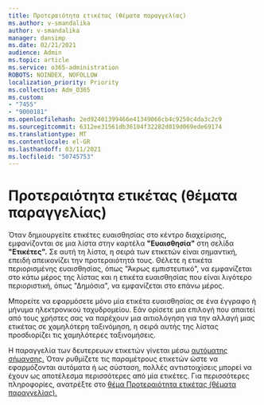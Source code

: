 ```yaml
---
title: Προτεραιότητα ετικέτας (θέματα παραγγελίας)
ms.author: v-smandalika
author: v-smandalika
manager: dansimp
ms.date: 02/21/2021
audience: Admin
ms.topic: article
ms.service: o365-administration
ROBOTS: NOINDEX, NOFOLLOW
localization_priority: Priority
ms.collection: Adm_O365
ms.custom:
- "7455"
- "9000181"
ms.openlocfilehash: 2ed92401399466e41349066cb4c9250c4da3c2c9
ms.sourcegitcommit: 6312ee31561db36104f32282d019d069ede69174
ms.translationtype: MT
ms.contentlocale: el-GR
ms.lasthandoff: 03/11/2021
ms.locfileid: "50745753"
---
```

# <a name="label-priority-order-matters"></a>Προτεραιότητα ετικέτας (θέματα παραγγελίας)

Όταν δημιουργείτε ετικέτες ευαισθησίας στο κέντρο διαχείρισης, εμφανίζονται σε μια λίστα στην καρτέλα **"Ευαισθησία"** στη σελίδα **"Ετικέτες".** Σε αυτή τη λίστα, η σειρά των ετικετών είναι σημαντική, επειδή απεικονίζει την προτεραιότητά τους. Θέλετε η ετικέτα περιορισμένης ευαισθησίας, όπως "Άκρως εμπιστευτικό", να εμφανίζεται στο κάτω μέρος της λίστας και η ετικέτα ευαισθησίας που είναι λιγότερο περιοριστική, όπως "Δημόσια", να εμφανίζεται στο επάνω μέρος.

Μπορείτε να εφαρμόσετε μόνο μία ετικέτα ευαισθησίας σε ένα έγγραφο ή μήνυμα ηλεκτρονικού ταχυδρομείου. Εάν ορίσετε μια επιλογή που απαιτεί από τους χρήστες σας να παρέχουν μια αιτιολόγηση για την αλλαγή μιας ετικέτας σε χαμηλότερη ταξινόμηση, η σειρά αυτής της λίστας προσδιορίζει τις χαμηλότερες ταξινομήσεις.

Η παραγγελία των δευτερευων ετικετών γίνεται μέσω [αυτόματης σήμανσης.](https://docs.microsoft.com/microsoft-365/compliance/apply-sensitivity-label-automatically) Όταν ρυθμίζετε τις παραμέτρους ετικετών ώστε να εφαρμόζονται αυτόματα ή ως σύσταση, πολλές αντιστοιχίσεις μπορεί να έχουν ως αποτέλεσμα περισσότερες από μία ετικέτες. Για περισσότερες πληροφορίες, ανατρέξτε στο [θέμα Προτεραιότητα ετικέτας (θέματα παραγγελίας).](https://docs.microsoft.com/microsoft-365/compliance/sensitivity-labels)